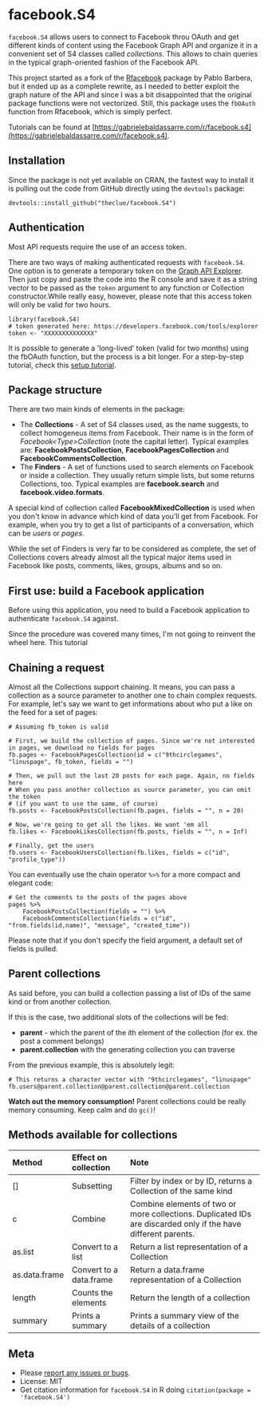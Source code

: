 facebook.S4
===========

`facebook.S4` allows users to connect to Facebook throu OAuth and get different kinds of content using the Facebook Graph API and organize it in a convenient set of S4 classes called *collections*. This allows to chain queries in the typical graph-oriented fashion of the Facebook API.

This project started as a fork of the [Rfacebook](https://github.com/pablobarbera/Rfacebook) package by Pablo Barbera, but it ended up as a complete rewrite, as I needed to better exploit the graph nature of the API and since I was a bit disappointed that the original package functions were not vectorized. Still, this package uses the `fbOAuth` function from Rfacebook, which is simply perfect.

Tutorials can be found at [https://gabrielebaldassarre.com/r/facebook.s4](https://gabrielebaldassarre.com/r/facebook.s4).

## Installation

Since the package is not yet available on CRAN, the fastest way to install it is pulling out the code from GitHub directly using the `devtools` package:
    
    devtools::install_github("theclue/facebook.S4")

## Authentication

Most API requests require the use of an access token.

There are two ways of making authenticated requests with `facebook.S4`. One option is to generate a temporary token on the [Graph API Explorer](https://developers.facebook.com/tools/explorer). Then just copy and paste the code into the R console and save it as a string vector to be passed as the `token` argument to any function or Collection constructor.While really easy, however, please note that this access token will only be valid for two hours. 

    library(facebook.S4)
    # token generated here: https://developers.facebook.com/tools/explorer 
    token <- "XXXXXXXXXXXXXX"

It is possible to generate a 'long-lived' token (valid for two months) using the fbOAuth function, but the process is a bit longer. For a step-by-step tutorial, check this [setup tutorial](http://thinktostart.com/analyzing-facebook-with-r/).

## Package structure

There are two main kinds of elements in the package:

* The **Collections** - A set of S4 classes used, as the name suggests, to collect homogeneus items from Facebook. Their name is in the form of *Facebook&lt;Type&gt;Collection* (note the capital letter). Typical examples are: **FacebookPostsCollection**, **FacebookPagesCollection** and **FacebookCommentsCollection**.
* The **Finders** - A set of functions used to search elements on Facebook or inside a collection. They usually return simple lists, but some returns Collections, too. Typical examples are **facebook.search** and **facebook.video.formats**.

A special kind of collection called **FacebookMixedCollection** is used when you don't know in advance which kind of data you'll get from Facebook. For example, when you try to get a list of participants of a conversation, which can be *users* or *pages*.

While the set of Finders is very far to be considered as complete, the set of Collections covers already almost all the typical major items used in Facebook like posts, comments, likes, groups, albums and so on.

## First use: build a Facebook application

Before using this application, you need to build a Facebook application to authenticate `facebook.S4` against.

Since the procedure was covered many times, I'm not going to reinvent the wheel here. This tutorial

## Chaining a request

Almost all the Collections support chaining. It means, you can pass a collection as a source parameter to another one to chain complex requests. For example, let's say we want to get informations about who put a like on the feed for a set of pages:

    # Assuming fb_token is valid
    
    # First, we build the collection of pages. Since we're not interested in pages, we download no fields for pages
    fb.pages <- FacebookPagesCollection(id = c("9thcirclegames", "linuspage", fb_token, fields = "")
    
    # Then, we pull out the last 20 posts for each page. Again, no fields here
    # When you pass another collection as source parameter, you can omit the token
    # (if you want to use the same, of course)
    fb.posts <- FacebookPostsCollection(fb.pages, fields = "", n = 20) 
    
    # Now, we're going to get all the likes. We want 'em all
    fb.likes <- FacebookLikesCollection(fb.posts, fields = "", n = Inf)
    
    # Finally, get the users
    fb.users <- FacebookUsersCollection(fb.likes, fields = c("id", "profile_type"))

You can eventually use the chain operator `%>%` for a more compact and elegant code:

    # Get the comments to the posts of the pages above
    pages %>% 
		FacebookPostsCollection(fields = "") %>%
     	FacebookCommentsCollection(fields = c("id", "from.fields(id,name)", "message", "created_time"))

Please note that if you don't specify the field argument, a default set of fields is pulled.

## Parent collections

As said before, you can build a collection passing a list of IDs of the same kind or from another collection.

If this is the case, two additional slots of the collections will be fed:

* **parent** - which the parent of the *i*th element of the collection (for ex. the post a comment belongs)
* **parent.collection** with the generating collection you can traverse

From the previous example, this is absolutely legit:

    # This returns a character vector with "9thcirclegames", "linuspage"
    fb.users@parent.collection@parent.collection@parent.collection
    
**Watch out the memory consumption!** Parent collections could be really memory consuming. Keep calm and do `gc()`!

## Methods available for collections

<table>
<colgroup>
<col style="text-align:left;"/>
<col style="text-align:left;"/>
<col style="text-align:left;"/>
</colgroup>

<thead>
<tr>
  	<th style="text-align:left;">Method</th>
	<th style="text-align:left;">Effect on collection</th>
	<th style="text-align:left;">Note</th>

</tr>
</thead>

<tbody>
<tr>
	<td style="text-align:left;">[]</td>
	<td style="text-align:left;">Subsetting</td>
	<td style="text-align:left;">Filter by index or by ID, returns a Collection of the same kind</td>
</tr>
<tr>
	<td style="text-align:left;">c</td>
	<td style="text-align:left;">Combine</td>
	<td style="text-align:left;">Combine elements of two or more collections. Duplicated IDs are discarded only if the have different parents.</td>
</tr>
<tr>
	<td style="text-align:left;">as.list</td>
	<td style="text-align:left;">Convert to a list</td>
	<td style="text-align:left;">Return a list representation of a Collection</td>
</tr>
<tr>
	<td style="text-align:left;">as.data.frame</td>
	<td style="text-align:left;">Convert to a data.frame</td>
	<td style="text-align:left;">Return a data.frame representation of a Collection</td>
</tr>
<tr>
	<td style="text-align:left;">length</td>
	<td style="text-align:left;">Counts the elements</td>
	<td style="text-align:left;">Return the length of a collection</td>
</tr>
<tr>
	<td style="text-align:left;">summary</td>
	<td style="text-align:left;">Prints a summary</td>
	<td style="text-align:left;">Prints a summary view of the details of a collection</td>
</tr>
</tbody>
</table>

## Meta

* Please [report any issues or bugs](https://github.com/theclue/facebook.s4/issues).
* License: MIT
* Get citation information for `facebook.S4` in R doing `citation(package = 'facebook.S4')`
